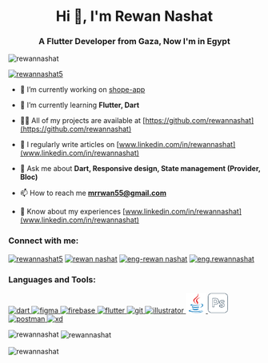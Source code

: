 <h1 align="center">Hi 👋, I'm Rewan Nashat</h1>
<h3 align="center">A Flutter Developer from Gaza, Now I'm in Egypt</h3>

<p align="left"> <img src="https://komarev.com/ghpvc/?username=rewannashat&label=Profile%20views&color=0e75b6&style=flat" alt="rewannashat" /> </p>

<p align="left"> <a href="https://twitter.com/rewannashat5" target="blank"><img src="https://img.shields.io/twitter/follow/rewannashat5?logo=twitter&style=for-the-badge" alt="rewannashat5" /></a> </p>

- 🔭 I’m currently working on [shope-app](https://github.com/rewannashat/shope-app.git)

- 🌱 I’m currently learning **Flutter, Dart**

- 👨‍💻 All of my projects are available at [https://github.com/rewannashat](https://github.com/rewannashat)

- 📝 I regularly write articles on [www.linkedin.com/in/rewannashat](www.linkedin.com/in/rewannashat)

- 💬 Ask me about **Dart, Responsive design, State management (Provider, Bloc)**

- 📫 How to reach me **mrrwan55@gmail.com**

- 📄 Know about my experiences [www.linkedin.com/in/rewannashat](www.linkedin.com/in/rewannashat)

<h3 align="left">Connect with me:</h3>
<p align="left">
<a href="https://twitter.com/rewannashat5" target="blank"><img align="center" src="https://raw.githubusercontent.com/rahuldkjain/github-profile-readme-generator/master/src/images/icons/Social/twitter.svg" alt="rewannashat5" height="30" width="40" /></a>
<a href="https://linkedin.com/in/rewan nashat" target="blank"><img align="center" src="https://raw.githubusercontent.com/rahuldkjain/github-profile-readme-generator/master/src/images/icons/Social/linked-in-alt.svg" alt="rewan nashat" height="30" width="40" /></a>
<a href="https://fb.com/eng-rewan nashat" target="blank"><img align="center" src="https://raw.githubusercontent.com/rahuldkjain/github-profile-readme-generator/master/src/images/icons/Social/facebook.svg" alt="eng-rewan nashat" height="30" width="40" /></a>
<a href="https://instagram.com/eng.rewannashat" target="blank"><img align="center" src="https://raw.githubusercontent.com/rahuldkjain/github-profile-readme-generator/master/src/images/icons/Social/instagram.svg" alt="eng.rewannashat" height="30" width="40" /></a>
</p>

<h3 align="left">Languages and Tools:</h3>
<p align="left"> <a href="https://dart.dev" target="_blank" rel="noreferrer"> <img src="https://www.vectorlogo.zone/logos/dartlang/dartlang-icon.svg" alt="dart" width="40" height="40"/> </a> <a href="https://www.figma.com/" target="_blank" rel="noreferrer"> <img src="https://www.vectorlogo.zone/logos/figma/figma-icon.svg" alt="figma" width="40" height="40"/> </a> <a href="https://firebase.google.com/" target="_blank" rel="noreferrer"> <img src="https://www.vectorlogo.zone/logos/firebase/firebase-icon.svg" alt="firebase" width="40" height="40"/> </a> <a href="https://flutter.dev" target="_blank" rel="noreferrer"> <img src="https://www.vectorlogo.zone/logos/flutterio/flutterio-icon.svg" alt="flutter" width="40" height="40"/> </a> <a href="https://git-scm.com/" target="_blank" rel="noreferrer"> <img src="https://www.vectorlogo.zone/logos/git-scm/git-scm-icon.svg" alt="git" width="40" height="40"/> </a> <a href="https://www.adobe.com/in/products/illustrator.html" target="_blank" rel="noreferrer"> <img src="https://www.vectorlogo.zone/logos/adobe_illustrator/adobe_illustrator-icon.svg" alt="illustrator" width="40" height="40"/> </a> <a href="https://www.java.com" target="_blank" rel="noreferrer"> <img src="https://raw.githubusercontent.com/devicons/devicon/master/icons/java/java-original.svg" alt="java" width="40" height="40"/> </a> <a href="https://www.photoshop.com/en" target="_blank" rel="noreferrer"> <img src="https://raw.githubusercontent.com/devicons/devicon/master/icons/photoshop/photoshop-line.svg" alt="photoshop" width="40" height="40"/> </a> <a href="https://postman.com" target="_blank" rel="noreferrer"> <img src="https://www.vectorlogo.zone/logos/getpostman/getpostman-icon.svg" alt="postman" width="40" height="40"/> </a> <a href="https://www.adobe.com/products/xd.html" target="_blank" rel="noreferrer"> <img src="https://cdn.worldvectorlogo.com/logos/adobe-xd.svg" alt="xd" width="40" height="40"/> </a> </p>

<p><img align="left" src="https://github-readme-stats.vercel.app/api/top-langs?username=rewannashat&show_icons=true&locale=en&layout=compact" alt="rewannashat" /></p>

<p>&nbsp;<img align="center" src="https://github-readme-stats.vercel.app/api?username=rewannashat&show_icons=true&locale=en" alt="rewannashat" /></p>

<p><img align="center" src="https://github-readme-streak-stats.herokuapp.com/?user=rewannashat&" alt="rewannashat" /></p>
